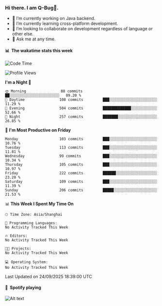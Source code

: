 ### Hi there. I am Q-Bug🐞.

- 🔭 I’m currently working on Java backend.
- 🌱 I’m currently learning cross-platform development.
- 👯 I’m looking to collaborate on development regardless of language or other else.
- 💬 Ask me at any time.

#### 📊 &nbsp;**The wakatime stats this week**  
<!--START_SECTION:waka-->
![Code Time](http://img.shields.io/badge/Code%20Time-352%20hrs%2017%20mins-blue)

![Profile Views](http://img.shields.io/badge/Profile%20Views-1-blue)

**I'm a Night 🦉** 

```text
🌞 Morning                88 commits          ██░░░░░░░░░░░░░░░░░░░░░░░   09.20 % 
🌆 Daytime                108 commits         ███░░░░░░░░░░░░░░░░░░░░░░   11.29 % 
🌃 Evening                504 commits         █████████████░░░░░░░░░░░░   52.66 % 
🌙 Night                  257 commits         ███████░░░░░░░░░░░░░░░░░░   26.85 % 
```
📅 **I'm Most Productive on Friday** 

```text
Monday                   103 commits         ███░░░░░░░░░░░░░░░░░░░░░░   10.76 % 
Tuesday                  113 commits         ███░░░░░░░░░░░░░░░░░░░░░░   11.81 % 
Wednesday                99 commits          ███░░░░░░░░░░░░░░░░░░░░░░   10.34 % 
Thursday                 105 commits         ███░░░░░░░░░░░░░░░░░░░░░░   10.97 % 
Friday                   222 commits         ██████░░░░░░░░░░░░░░░░░░░   23.20 % 
Saturday                 109 commits         ███░░░░░░░░░░░░░░░░░░░░░░   11.39 % 
Sunday                   206 commits         █████░░░░░░░░░░░░░░░░░░░░   21.53 % 
```


📊 **This Week I Spent My Time On** 

```text
🕑︎ Time Zone: Asia/Shanghai

💬 Programming Languages: 
No Activity Tracked This Week

🔥 Editors: 
No Activity Tracked This Week

🐱‍💻 Projects: 
No Activity Tracked This Week

💻 Operating System: 
No Activity Tracked This Week
```


 Last Updated on 24/09/2025 18:39:00 UTC
<!--END_SECTION:waka-->

#### 🎵 &nbsp;**Spotify playing**  
![Alt text](https://spotify-recently-played-readme.vercel.app/api?user=e5y1o4x7kdt9kf2blu4wvmb4s&unique={true|1|on|yes})
